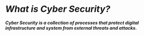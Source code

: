# ***What is Cyber Security?***
 **_<p>Cyber Security is a collection of processes that protect digital infrastructure and system from external threats and attacks. </p>_** 
